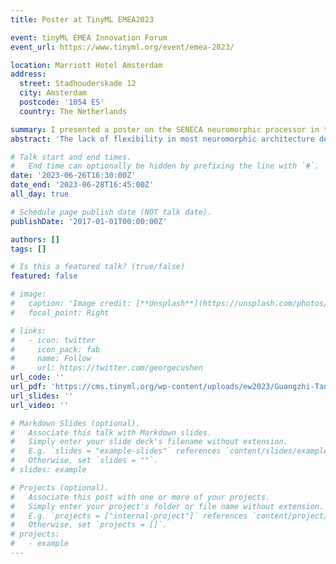 ```yaml
---
title: Poster at TinyML EMEA2023

event: tinyML EMEA Innovation Forum
event_url: https://www.tinyml.org/event/emea-2023/

location: Marriott Hotel Amsterdam
address:
  street: Stadhouderskade 12
  city: Amsterdam
  postcode: '1054 ES'
  country: The Netherlands

summary: I presented a poster on the SENECA neuromorphic processor in the tinyML EMEA Innovation Forum 2023.
abstract: 'The lack of flexibility in most neuromorphic architecture designs results in significant performance loss and inefficient memory usage when mapping various neural network algorithms. We present SENECA, a digital neuromorphic architecture that balances the trade-offs between flexibility and efficiency using a hierarchical-controlling system. A SENECA core contains two controllers: a flexible RISC-V-based controller and an optimized controller (Loop Buffer). This flexible computational pipeline allows for deploying efficient mapping for various neural networks, on-device learning, and pre-post processing algorithms. The hierarchical-controlling system introduced in SENECA makes it one of the most efficient neuromorphic processors for event-driven neural network processing.'

# Talk start and end times.
#   End time can optionally be hidden by prefixing the line with `#`.
date: '2023-06-26T16:30:00Z'
date_end: '2023-06-28T16:45:00Z'
all_day: true

# Schedule page publish date (NOT talk date).
publishDate: '2017-01-01T00:00:00Z'

authors: []
tags: []

# Is this a featured talk? (true/false)
featured: false

# image:
#   caption: 'Image credit: [**Unsplash**](https://unsplash.com/photos/bzdhc5b3Bxs)'
#   focal_point: Right

# links:
#   - icon: twitter
#     icon_pack: fab
#     name: Follow
#     url: https://twitter.com/georgecushen
url_code: ''
url_pdf: 'https://cms.tinyml.org/wp-content/uploads/ew2023/Guangzhi-Tang_final.pdf'
url_slides: ''
url_video: ''

# Markdown Slides (optional).
#   Associate this talk with Markdown slides.
#   Simply enter your slide deck's filename without extension.
#   E.g. `slides = "example-slides"` references `content/slides/example-slides.md`.
#   Otherwise, set `slides = ""`.
# slides: example

# Projects (optional).
#   Associate this post with one or more of your projects.
#   Simply enter your project's folder or file name without extension.
#   E.g. `projects = ["internal-project"]` references `content/project/deep-learning/index.md`.
#   Otherwise, set `projects = []`.
# projects:
#   - example
---
```


<!-- {{% callout note %}}
Click on the **Slides** button above to view the built-in slides feature.
{{% /callout %}}

Slides can be added in a few ways:

- **Create** slides using Wowchemy's [_Slides_](https://wowchemy.com/docs/managing-content/#create-slides) feature and link using `slides` parameter in the front matter of the talk file
- **Upload** an existing slide deck to `static/` and link using `url_slides` parameter in the front matter of the talk file
- **Embed** your slides (e.g. Google Slides) or presentation video on this page using [shortcodes](https://wowchemy.com/docs/writing-markdown-latex/).

Further event details, including [page elements](https://wowchemy.com/docs/writing-markdown-latex/) such as image galleries, can be added to the body of this page. -->
